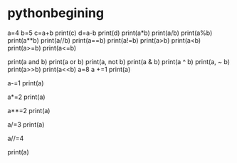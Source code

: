 # pythonbegining
a=4
b=5
c=a+b
print(c)
d=a-b
print(d)
print(a*b)
print(a/b)
print(a%b)
print(a**b)
print(a//b)
print(a==b)
print(a!=b)
print(a>b)
print(a<b)
print(a>=b)
print(a<=b)

print(a and b)
print(a or b)
print(a, not b)
print(a & b)
print(a ^ b)
print(a, ~ b)
print(a>>b)
print(a<<b)
a=8
a +=1
print(a)

a-=1
print(a)

a*=2
print(a)

a**=2
print(a)

a/=3
print(a)

a//=4

print(a)

